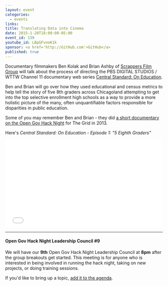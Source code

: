 ```yaml
---
layout: event
categories: 
  - events
links:
title: Translating Data into Cinema
date: 2015-1-20T18:00:00-05:00
event_id: 139
youtube_id: LBpGFvnoK1k
sponsor: <a href='http://GitHub.com'>GitHub</a>
published: true
---
```


Documentary filmmakers Ben Kolak and Brian Ashby of [Scrappers Film Group](http://www.scrappersfilmgroup.com/) will talk about the process of directing the PBS DIGITAL STUDIOS / WTTW Channel 11 documentary web series [Central Standard: On Education](https://www.youtube.com/user/centralstandardwttw).

Ben and Brian will go over how they used educational and census metrics to help tell the story of five 8th graders across Chicagoland attempting to get into the top selective enrollment high schools as a way to provide a more holistic picture of the many, often unquantifiable factors responsible for disparities in public education.

Some of you may remember Ben and Brian - they did [a short documentary on the Open Gov Hack Night](http://vimeo.com/89886841) for The Grid in 2013.

Here's *Central Standard: On Education - Episode 1: "5 Eighth Graders"*

<iframe width="500" height="280" src="//www.youtube.com/embed/qfIA-s73kCM" frameborder="0" allowfullscreen></iframe>

---

#### Open Gov Hack Night Leadership Council #9

We will have our **9th** Open Gov Hack Night Leadership Council at **8pm** after the group breakouts get started. This meeting is for anyone who is interested in being involved in running the hack night, taking on new projects, or doing training sessions. 

If you'd like to bring up a topic, [add it to the agenda](https://docs.google.com/document/d/1FMsUu3iPppBpeCbLBPdzaP7xXDx7UljhIY8hyFnz8Eg/edit#).